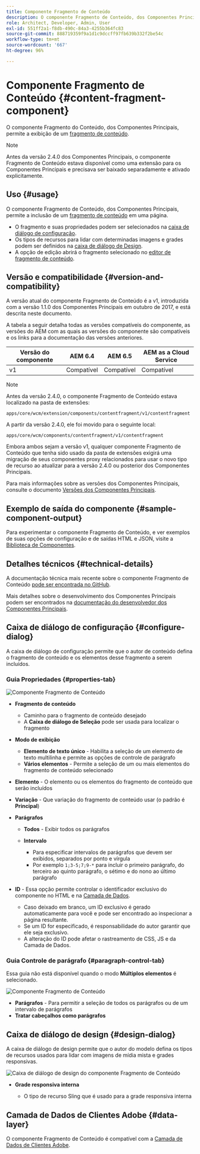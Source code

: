 ```yaml
---
title: Componente Fragmento de Conteúdo
description: O componente Fragmento de Conteúdo, dos Componentes Principais, permite a exibição de um fragmento de conteúdo.
role: Architect, Developer, Admin, User
exl-id: 551ff2a1-f8db-490c-84a3-4255b364fc83
source-git-commit: 888719359f9a1d1c9dccff97fb639b332f2be54c
workflow-type: tm+mt
source-wordcount: '667'
ht-degree: 96%

---
```


# Componente Fragmento de Conteúdo {#content-fragment-component}

O componente Fragmento do Conteúdo, dos Componentes Principais, permite a exibição de um [fragmento de conteúdo](https://experienceleague.adobe.com/docs/experience-manager-cloud-service/assets/content-fragments/content-fragments.html).

>[!NOTE]
>
>Antes da versão 2.4.0 dos Componentes Principais, o componente Fragmento de Conteúdo estava disponível como uma extensão para os Componentes Principais e precisava ser baixado separadamente e ativado explicitamente.

## Uso {#usage}

O componente Fragmento de Conteúdo, dos Componentes Principais, permite a inclusão de um [fragmento de conteúdo](https://experienceleague.adobe.com/docs/experience-manager-cloud-service/assets/content-fragments/content-fragments.html) em uma página.

* O fragmento e suas propriedades podem ser selecionados na [caixa de diálogo de configuração](#configure-dialog).
* Os tipos de recursos para lidar com determinadas imagens e grades podem ser definidos na [caixa de diálogo de Design](#design-dialog).
* A opção de edição abrirá o fragmento selecionado no [editor de fragmento de conteúdo](https://experienceleague.adobe.com/docs/experience-manager-cloud-service/assets/content-fragments/content-fragments-variations.html).

## Versão e compatibilidade {#version-and-compatibility}

A versão atual do componente Fragmento de Conteúdo é a v1, introduzida com a versão 1.1.0 dos Componentes Principais em outubro de 2017, e está descrita neste documento.

A tabela a seguir detalha todas as versões compatíveis do componente, as versões do AEM com as quais as versões do componente são compatíveis e os links para a documentação das versões anteriores.

| Versão do componente | AEM 6.4 | AEM 6.5 | AEM as a Cloud Service |
|--- |--- |---|---|
| v1 | Compatível | Compatível | Compatível |

>[!NOTE]
>
>Antes da versão 2.4.0, o componente Fragmento de Conteúdo estava localizado na pasta de extensões:
>
> `apps/core/wcm/extension/components/contentfragment/v1/contentfragment`
> 
>A partir da versão 2.4.0, ele foi movido para o seguinte local:
>
>`apps/core/wcm/components/contentfragment/v1/contentfragment`
>
>Embora ambos sejam a versão v1, qualquer componente Fragmento de Conteúdo que tenha sido usado da pasta de extensões exigirá uma migração de seus componentes proxy relacionados para usar o novo tipo de recurso ao atualizar para a versão 2.4.0 ou posterior dos Componentes Principais.

Para mais informações sobre as versões dos Componentes Principais, consulte o documento [Versões dos Componentes Principais](/help/versions.md).

## Exemplo de saída do componente {#sample-component-output}

Para experimentar o componente Fragmento de Conteúdo, e ver exemplos de suas opções de configuração e de saídas HTML e JSON, visite a [Biblioteca de Componentes](https://adobe.com/go/aem_cmp_library_cf_br).

## Detalhes técnicos {#technical-details}

A documentação técnica mais recente sobre o componente Fragmento de Conteúdo [pode ser encontrada no GitHub](https://adobe.com/go/aem_cmp_tech_cf_v1_br).

Mais detalhes sobre o desenvolvimento dos Componentes Principais podem ser encontrados na [documentação do desenvolvedor dos Componentes Principais](/help/developing/overview.md).

## Caixa de diálogo de configuração {#configure-dialog}

A caixa de diálogo de configuração permite que o autor de conteúdo defina o fragmento de conteúdo e os elementos desse fragmento a serem incluídos.

### Guia Propriedades {#properties-tab}

![Componente Fragmento de Conteúdo](/help/assets/content-fragment-edit-properties.png)

* **Fragmento de conteúdo**

   * Caminho para o fragmento de conteúdo desejado
   * A **Caixa de diálogo de Seleção** pode ser usada para localizar o fragmento

* **Modo de exibição**
   * **Elemento de texto único** - Habilita a seleção de um elemento de texto multilinha e permite as opções de controle de parágrafo
   * **Vários elementos** - Permite a seleção de um ou mais elementos do fragmento de conteúdo selecionado
* **Elemento** - O elemento ou os elementos do fragmento de conteúdo que serão incluídos
* **Variação** - Que variação do fragmento de conteúdo usar (o padrão é **Principal**)

* **Parágrafos**

   * **Todos** - Exibir todos os parágrafos
   * **Intervalo**

      * Para especificar intervalos de parágrafos que devem ser exibidos, separados por ponto e vírgula
      * Por exemplo `1;3-5;7;9-*` para incluir o primeiro parágrafo, do terceiro ao quinto parágrafo, o sétimo e do nono ao último parágrafo
* **ID** - Essa opção permite controlar o identificador exclusivo do componente no HTML e na [Camada de Dados](/help/developing/data-layer/overview.md).
   * Caso deixado em branco, um ID exclusivo é gerado automaticamente para você e pode ser encontrado ao inspecionar a página resultante.
   * Se um ID for especificado, é responsabilidade do autor garantir que ele seja exclusivo.
   * A alteração do ID pode afetar o rastreamento de CSS, JS e da Camada de Dados.

### Guia Controle de parágrafo {#paragraph-control-tab}

Essa guia não está disponível quando o modo **Múltiplos elementos** é selecionado.

![Componente Fragmento de Conteúdo](/help/assets/content-fragment-edit-paragraph.png)

* **Parágrafos** - Para permitir a seleção de todos os parágrafos ou de um intervalo de parágrafos
* **Tratar cabeçalhos como parágrafos**

## Caixa de diálogo de design {#design-dialog}

A caixa de diálogo de design permite que o autor do modelo defina os tipos de recursos usados para lidar com imagens de mídia mista e grades responsivas.

![Caixa de diálogo de design do componente Fragmento de Conteúdo](/help/assets/content-fragment-design.png)

* **Grade responsiva interna**

   * O tipo de recurso Sling que é usado para a grade responsiva interna

## Camada de Dados de Clientes Adobe {#data-layer}

O componente Fragmento de Conteúdo é compatível com a [Camada de Dados de Clientes Adobe](/help/developing/data-layer/overview.md).
